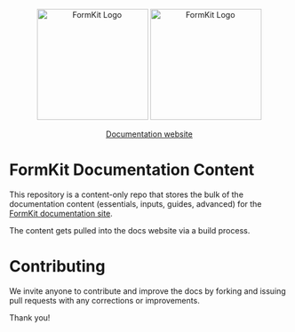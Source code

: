 <p align="center">
  <a href="https://www.formkit.com#gh-light-mode-only" target="_blank" rel="noopener noreferrer"><img width="200" src="https://cdn.formk.it/brand-assets/formkit-logo.png" alt="FormKit Logo"></a>
  <a href="https://www.formkit.com#gh-dark-mode-only" target="_blank" rel="noopener noreferrer"><img width="200" src="https://cdn.formk.it/brand-assets/formkit-logo-white.png" alt="FormKit Logo"></a>
</p>

<p align="center">
  <a href="https://formkit.com">Documentation website</a>
</p>

# FormKit Documentation Content
This repository is a content-only repo that stores the bulk of the documentation content (essentials, inputs, guides, advanced) for the [FormKit documentation site](https://formkit.com/essentials/installation).

The content gets pulled into the docs website via a build process.

# Contributing
We invite anyone to contribute and improve the docs by forking and issuing pull requests with any corrections or improvements.

Thank you!